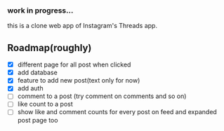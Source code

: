 ### work in progress...


this is a clone web app of Instagram's Threads app.


## Roadmap(roughly)
- [X] different page for all post when clicked 
- [X] add database
- [X] feature to add new post(text only for now)
- [X] add auth
- [ ] comment to a post (try comment on comments and so on)
- [ ] like count to a post  
- [ ] show like and comment counts for every post on feed and expanded post page too 